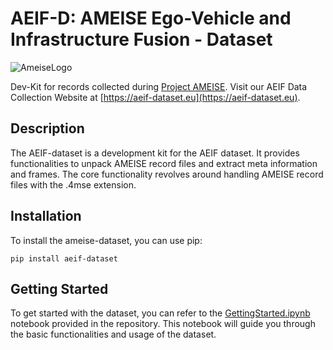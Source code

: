 # AEIF-D: AMEISE Ego-Vehicle and Infrastructure Fusion - Dataset

![AmeiseLogo](https://raw.githubusercontent.com/MarcelVSHNS/ameise-dataset/main/docs/Ameise_logo.png) 

Dev-Kit for records collected during [Project AMEISE](https://ameise.wandelgesellschaft.de/). Visit our AEIF Data Collection Website at [https://aeif-dataset.eu](https://aeif-dataset.eu).

## Description

The AEIF-dataset is a development kit for the AEIF dataset. It provides functionalities to unpack AMEISE record 
files and extract meta information and frames. The core functionality revolves around handling AMEISE record files 
with the .4mse extension.

## Installation

To install the ameise-dataset, you can use pip:
```console
pip install aeif-dataset
```

## Getting Started

To get started with the dataset, you can refer to the [GettingStarted.ipynb](https://colab.research.google.com/drive/1p2cw3bSZ6B798qQ2jVnpvKQI5pv_-y_D?usp=sharing) notebook provided in the repository. 
This notebook will guide you through the basic functionalities and usage of the dataset.
